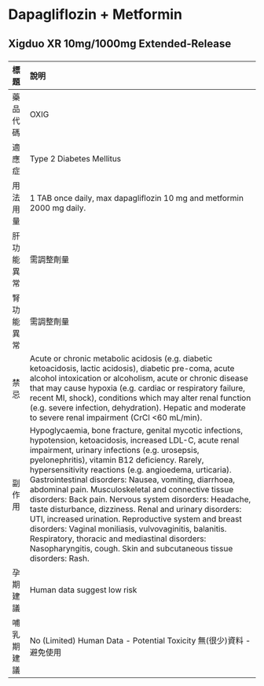 # Dapagliflozin + Metformin

## Xigduo XR 10mg/1000mg Extended-Release

##### 

| 標題       | 說明                                                                                                                                                                                                                                                                                                                                                                                                                                                                                                                                                                                                                                                                                                                                                      |
|:-----------|:----------------------------------------------------------------------------------------------------------------------------------------------------------------------------------------------------------------------------------------------------------------------------------------------------------------------------------------------------------------------------------------------------------------------------------------------------------------------------------------------------------------------------------------------------------------------------------------------------------------------------------------------------------------------------------------------------------------------------------------------------------|
| 藥品代碼   | OXIG                                                                                                                                                                                                                                                                                                                                                                                                                                                                                                                                                                                                                                                                                                                                                      |
| 適應症     | Type 2 Diabetes Mellitus                                                                                                                                                                                                                                                                                                                                                                                                                                                                                                                                                                                                                                                                                                                                  |
| 用法用量   | 1 TAB once daily, max dapagliflozin 10 mg and metformin 2000 mg daily.                                                                                                                                                                                                                                                                                                                                                                                                                                                                                                                                                                                                                                                                                    |
| 肝功能異常 | 需調整劑量                                                                                                                                                                                                                                                                                                                                                                                                                                                                                                                                                                                                                                                                                                                                                |
| 腎功能異常 | 需調整劑量                                                                                                                                                                                                                                                                                                                                                                                                                                                                                                                                                                                                                                                                                                                                                |
| 禁忌       | Acute or chronic metabolic acidosis (e.g. diabetic ketoacidosis, lactic acidosis), diabetic pre-coma, acute alcohol intoxication or alcoholism, acute or chronic disease that may cause hypoxia (e.g. cardiac or respiratory failure, recent MI, shock), conditions which may alter renal function (e.g. severe infection, dehydration). Hepatic and moderate to severe renal impairment (CrCl <60 mL/min).                                                                                                                                                                                                                                                                                                                                               |
| 副作用     | Hypoglycaemia, bone fracture, genital mycotic infections, hypotension, ketoacidosis, increased LDL-C, acute renal impairment, urinary infections (e.g. urosepsis, pyelonephritis), vitamin B12 deficiency. Rarely, hypersensitivity reactions (e.g. angioedema, urticaria). Gastrointestinal disorders: Nausea, vomiting, diarrhoea, abdominal pain. Musculoskeletal and connective tissue disorders: Back pain. Nervous system disorders: Headache, taste disturbance, dizziness. Renal and urinary disorders: UTI, increased urination. Reproductive system and breast disorders: Vaginal moniliasis, vulvovaginitis, balanitis. Respiratory, thoracic and mediastinal disorders: Nasopharyngitis, cough. Skin and subcutaneous tissue disorders: Rash. |
| 孕期建議   | Human data suggest low risk                                                                                                                                                                                                                                                                                                                                                                                                                                                                                                                                                                                                                                                                                                                               |
| 哺乳期建議 | No (Limited) Human Data - Potential Toxicity 無(很少)資料 - 避免使用                                                                                                                                                                                                                                                                                                                                                                                                                                                                                                                                                                                                                                                                                      |

